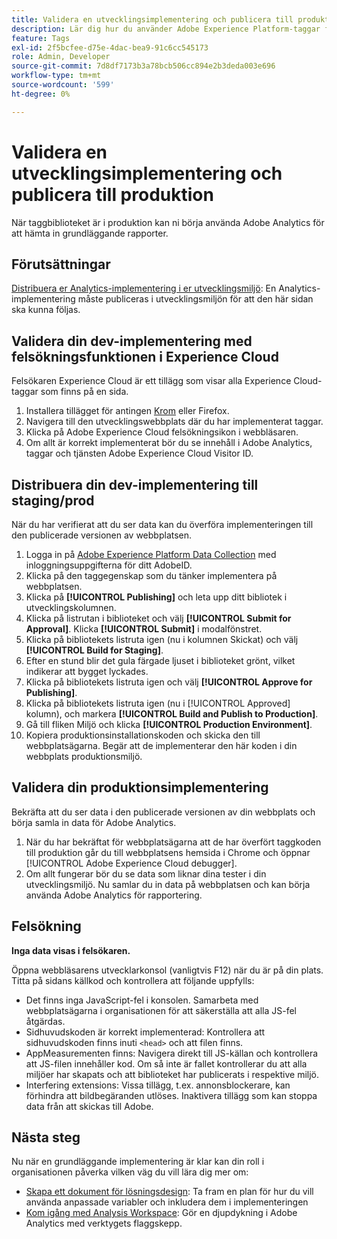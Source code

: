 ```yaml
---
title: Validera en utvecklingsimplementering och publicera till produktion
description: Lär dig hur du använder Adobe Experience Platform-taggar för att distribuera Adobe Analytics till din produktionsmiljö.
feature: Tags
exl-id: 2f5bcfee-d75e-4dac-bea9-91c6cc545173
role: Admin, Developer
source-git-commit: 7d8df7173b3a78bcb506cc894e2b3deda003e696
workflow-type: tm+mt
source-wordcount: '599'
ht-degree: 0%

---
```


# Validera en utvecklingsimplementering och publicera till produktion

När taggbiblioteket är i produktion kan ni börja använda Adobe Analytics för att hämta in grundläggande rapporter.

## Förutsättningar

[Distribuera er Analytics-implementering i er utvecklingsmiljö](deploy-dev.md): En Analytics-implementering måste publiceras i utvecklingsmiljön för att den här sidan ska kunna följas.

## Validera din dev-implementering med felsökningsfunktionen i Experience Cloud

Felsökaren Experience Cloud är ett tillägg som visar alla Experience Cloud-taggar som finns på en sida.

1. Installera tillägget för antingen [Krom](https://chrome.google.com/webstore/detail/adobe-experience-platform/bfnnokhpnncpkdmbokanobigaccjkpob) eller Firefox.
2. Navigera till den utvecklingswebbplats där du har implementerat taggar.
3. Klicka på Adobe Experience Cloud felsökningsikon i webbläsaren.
4. Om allt är korrekt implementerat bör du se innehåll i Adobe Analytics, taggar och tjänsten Adobe Experience Cloud Visitor ID.

## Distribuera din dev-implementering till staging/prod

När du har verifierat att du ser data kan du överföra implementeringen till den publicerade versionen av webbplatsen.

1. Logga in på [Adobe Experience Platform Data Collection](https://experience.adobe.com/data-collection) med inloggningsuppgifterna för ditt AdobeID.
1. Klicka på den taggegenskap som du tänker implementera på webbplatsen.
1. Klicka på **[!UICONTROL Publishing]** och leta upp ditt bibliotek i utvecklingskolumnen.
1. Klicka på listrutan i biblioteket och välj **[!UICONTROL Submit for Approval]**. Klicka **[!UICONTROL Submit]** i modalfönstret.
1. Klicka på bibliotekets listruta igen (nu i kolumnen Skickat) och välj **[!UICONTROL Build for Staging]**.
1. Efter en stund blir det gula färgade ljuset i biblioteket grönt, vilket indikerar att bygget lyckades.
1. Klicka på bibliotekets listruta igen och välj **[!UICONTROL Approve for Publishing]**.
1. Klicka på bibliotekets listruta igen (nu i [!UICONTROL Approved] kolumn), och markera **[!UICONTROL Build and Publish to Production]**.
1. Gå till fliken Miljö och klicka **[!UICONTROL Production Environment]**.
1. Kopiera produktionsinstallationskoden och skicka den till webbplatsägarna. Begär att de implementerar den här koden i din webbplats produktionsmiljö.

## Validera din produktionsimplementering

Bekräfta att du ser data i den publicerade versionen av din webbplats och börja samla in data för Adobe Analytics.

1. När du har bekräftat för webbplatsägarna att de har överfört taggkoden till produktion går du till webbplatsens hemsida i Chrome och öppnar [!UICONTROL Adobe Experience Cloud debugger].
2. Om allt fungerar bör du se data som liknar dina tester i din utvecklingsmiljö. Nu samlar du in data på webbplatsen och kan börja använda Adobe Analytics för rapportering.

## Felsökning

**Inga data visas i felsökaren.**

Öppna webbläsarens utvecklarkonsol (vanligtvis F12) när du är på din plats. Titta på sidans källkod och kontrollera att följande uppfylls:

* Det finns inga JavaScript-fel i konsolen. Samarbeta med webbplatsägarna i organisationen för att säkerställa att alla JS-fel åtgärdas.
* Sidhuvudskoden är korrekt implementerad: Kontrollera att sidhuvudskoden finns inuti `<head>` och att filen finns.
* AppMeasurementen finns: Navigera direkt till JS-källan och kontrollera att JS-filen innehåller kod. Om så inte är fallet kontrollerar du att alla miljöer har skapats och att biblioteket har publicerats i respektive miljö.
* Interfering extensions: Vissa tillägg, t.ex. annonsblockerare, kan förhindra att bildbegäranden utlöses. Inaktivera tillägg som kan stoppa data från att skickas till Adobe.

## Nästa steg

Nu när en grundläggande implementering är klar kan din roll i organisationen påverka vilken väg du vill lära dig mer om:

* [Skapa ett dokument för lösningsdesign](../prepare/solution-design.md): Ta fram en plan för hur du vill använda anpassade variabler och inkludera dem i implementeringen
* [Kom igång med Analysis Workspace](/help/analyze/analysis-workspace/home.md): Gör en djupdykning i Adobe Analytics med verktygets flaggskepp.
